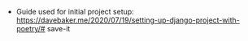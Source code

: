 - Guide used for initial project setup: https://davebaker.me/2020/07/19/setting-up-django-project-with-poetry/# save-it
